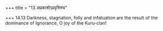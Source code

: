 +++
title = "13 अप्रकाशोऽप्रवृत्तिश्च"

+++
14.13 Darkness, stagnation, folly and infatuation are the result of the
dominance of Ignorance, O joy of the Kuru-clan!
